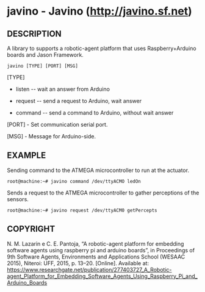 # javino - Javino (http://javino.sf.net)

## DESCRIPTION
A library to supports a robotic-agent platform that uses Raspberry+Arduino boards and Jason Framework.

    javino [TYPE] [PORT] [MSG]

[TYPE] 

+ listen  -- wait an answer from Arduino

+ request -- send a request to Arduino, wait answer 

+ command -- send a command to Arduino, without wait answer

[PORT] - Set communication serial port.

[MSG] - Message for Arduino-side.

## EXAMPLE
Sending <ledOn> command to the ATMEGA microcontroller to run at the actuator.
```console
root@machine:~# javino command /dev/ttyACMO ledOn
```

Sends a request <getPercept> to the ATMEGA microcontroller to gather perceptions of the sensors.
```console
root@machine:~# javino request /dev/ttyACM0 getPercepts
```

## COPYRIGHT
N. M. Lazarin e C. E. Pantoja, “A robotic-agent platform for embedding software agents using raspberry pi and arduino boards”, in Proceedings of 9th Software Agents, Environments and Applications School (WESAAC 2015), Niteroi: UFF, 2015, p. 13–20. [Online]. Available at: https://www.researchgate.net/publication/277403727_A_Robotic-agent_Platform_for_Embedding_Software_Agents_Using_Raspberry_Pi_and_Arduino_Boards

